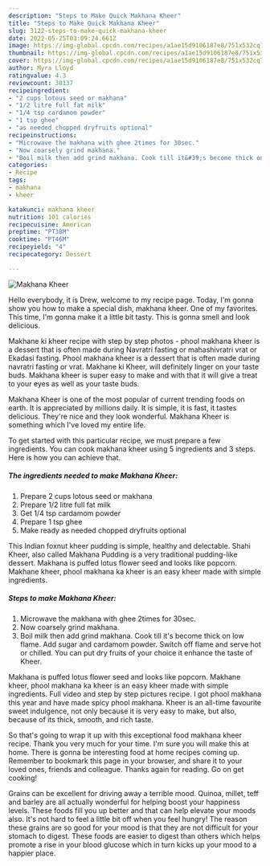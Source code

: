 ```yaml
---
description: "Steps to Make Quick Makhana Kheer"
title: "Steps to Make Quick Makhana Kheer"
slug: 3122-steps-to-make-quick-makhana-kheer
date: 2022-05-25T03:09:24.661Z
image: https://img-global.cpcdn.com/recipes/a1ae15d9106187e8/751x532cq70/makhana-kheer-recipe-main-photo.jpg
thumbnail: https://img-global.cpcdn.com/recipes/a1ae15d9106187e8/751x532cq70/makhana-kheer-recipe-main-photo.jpg
cover: https://img-global.cpcdn.com/recipes/a1ae15d9106187e8/751x532cq70/makhana-kheer-recipe-main-photo.jpg
author: Myra Lloyd
ratingvalue: 4.3
reviewcount: 30137
recipeingredient:
- "2 cups lotous seed or makhana"
- "1/2 litre full fat milk"
- "1/4 tsp cardamom powder"
- "1 tsp ghee"
- "as needed chopped dryfruits optional"
recipeinstructions:
- "Microwave the makhana with ghee 2times for 30sec."
- "Now coarsely grind makhana."
- "Boil milk then add grind makhana. Cook till it&#39;s become thick on low flame. Add sugar and cardamom powder. Switch off flame and serve hot or chilled. You can put dry fruits of your choice it enhance the taste of Kheer."
categories:
- Recipe
tags:
- makhana
- kheer

katakunci: makhana kheer 
nutrition: 101 calories
recipecuisine: American
preptime: "PT38M"
cooktime: "PT46M"
recipeyield: "4"
recipecategory: Dessert

---
```



![Makhana Kheer](https://img-global.cpcdn.com/recipes/a1ae15d9106187e8/751x532cq70/makhana-kheer-recipe-main-photo.jpg)

Hello everybody, it is Drew, welcome to my recipe page. Today, I'm gonna show you how to make a special dish, makhana kheer. One of my favorites. This time, I'm gonna make it a little bit tasty. This is gonna smell and look delicious.

Makhane ki kheer recipe with step by step photos - phool makhana kheer is a dessert that is often made during Navratri fasting or mahashivratri vrat or Ekadasi fasting. Phool makhana kheer is a dessert that is often made during navratri fasting or vrat. Makhane ki Kheer, will definitely linger on your taste buds. Makhana kheer is super easy to make and with that it will give a treat to your eyes as well as your taste buds.

Makhana Kheer is one of the most popular of current trending foods on earth. It is appreciated by millions daily. It is simple, it is fast, it tastes delicious. They're nice and they look wonderful. Makhana Kheer is something which I've loved my entire life.


To get started with this particular recipe, we must prepare a few ingredients. You can cook makhana kheer using 5 ingredients and 3 steps. Here is how you can achieve that.

<!--inarticleads1-->

##### The ingredients needed to make Makhana Kheer:

1. Prepare 2 cups lotous seed or makhana
1. Prepare 1/2 litre full fat milk
1. Get 1/4 tsp cardamom powder
1. Prepare 1 tsp ghee
1. Make ready as needed chopped dryfruits optional


This Indian foxnut kheer pudding is simple, healthy and delectable. Shahi Kheer, also called Makhana Pudding is a very traditional pudding-like dessert. Makhana is puffed lotus flower seed and looks like popcorn. Makhane kheer, phool makhana ka kheer is an easy kheer made with simple ingredients. 

<!--inarticleads2-->

##### Steps to make Makhana Kheer:

1. Microwave the makhana with ghee 2times for 30sec.
1. Now coarsely grind makhana.
1. Boil milk then add grind makhana. Cook till it&#39;s become thick on low flame. Add sugar and cardamom powder. Switch off flame and serve hot or chilled. You can put dry fruits of your choice it enhance the taste of Kheer.


Makhana is puffed lotus flower seed and looks like popcorn. Makhane kheer, phool makhana ka kheer is an easy kheer made with simple ingredients. Full video and step by step pictures recipe. I got phool makhana this year and have made spicy phool makhana. Kheer is an all-time favourite sweet indulgence, not only because it is very easy to make, but also, because of its thick, smooth, and rich taste. 

So that's going to wrap it up with this exceptional food makhana kheer recipe. Thank you very much for your time. I'm sure you will make this at home. There is gonna be interesting food at home recipes coming up. Remember to bookmark this page in your browser, and share it to your loved ones, friends and colleague. Thanks again for reading. Go on get cooking!

Grains can be excellent for driving away a terrible mood. Quinoa, millet, teff and barley are all actually wonderful for helping boost your happiness levels. These foods fill you up better and that can help elevate your moods also. It's not hard to feel a little bit off when you feel hungry! The reason these grains are so good for your mood is that they are not difficult for your stomach to digest. These foods are easier to digest than others which helps promote a rise in your blood glucose which in turn kicks up your mood to a happier place.
